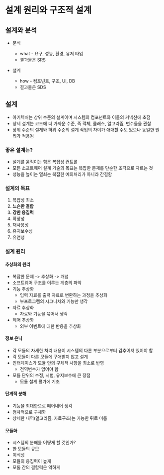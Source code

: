 # 설계 원리와 구조적 설계

## 설계와 분석

* 분석
    * what - 요구, 성능, 환경, 유저 타입
    * 결과물은 SRS

* 설계
    * how - 컴포넌트, 구조, UI, DB
    * 결과물은 SDS

## 설계

* 아키텍처는 상위 수준의 설계이며 시스템의 컴포넌트와 이들의 커넥션에 초점
* 상세 설계는 코드에 더 가까운 수준, 즉 객체, 클래스, 알고리즘, 변수들을 관찰
* 상위 수준의 설계와 하위 수준의 설계 작업의 차이가 애매할 수도 있으나 동일한 원리가 적용됨

### 좋은 설계는?

* 설계를 움직이는 힘은 복잡성 컨트롤
* 모든 소프트웨어 설계 기술의 목표는 복잡한 문제를 단순한 조각으로 자르는 것
* 성능을 높이는 열쇠는 복잡한 예외처리가 아니라 간결함

### 설계의 목표

1. 복잡성 최소
2. **느슨한 결합**
3. **강한 응집력**
4. 확장성
5. 재사용성
6. 유지보수성
7. 유연성

### 설계 원리

#### 추상화의 원리

* 복잡한 문제 -> 추상화 -> 개념
* 소프트웨어 구조를 이루는 계층의 파악
* 기능 추상화
    * 입력 자료를 출력 자료로 변환하는 과정을 추상화
    * 부프로그램의 시그니처와 기능만 생각
* 자료 추상화
    * 자료와 기능을 묶어서 생각
* 제어 추상화
    * 외부 이벤트에 대한 반응을 추상화

#### 정보 은닉

* 각 모듈의 자세한 처리 내용이 시스템의 다른 부분으로부터 감추어져 있어야 함
* 각 모듈이 다른 모듈에 구애받지 않고 설계
* 인터페이스가 모듈 안의 구체적 사항을 최소로 반영
    * 전역변수가 없어야 함
* 모듈 단위의 수정, 시험, 유지보수에 큰 장점
    * 모듈 설계 평가에 기초

#### 단계적 분해

* 기능을 최대한으로 뗴어내어 생각
* 점차적으로 구체화
* 상세한 내역(알고리즘, 자료구조)는 가능한 뒤로 미룸

#### 모듈화

* 시스템의 분해를 어떻게 할 것인가?
* 한 모듈의 규모
* 이식성
* 모듈의 응집력이 높게
* 모둘 간의 결합력은 약하게
